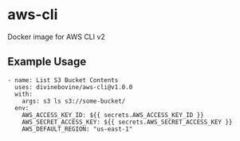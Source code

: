 # aws-cli

Docker image for AWS CLI v2

## Example Usage

```
- name: List S3 Bucket Contents
  uses: divinebovine/aws-cli@v1.0.0
  with:
    args: s3 ls s3://some-bucket/
  env:
    AWS_ACCESS_KEY_ID: ${{ secrets.AWS_ACCESS_KEY_ID }}
    AWS_SECRET_ACCESS_KEY: ${{ secrets.AWS_SECRET_ACCESS_KEY }}
    AWS_DEFAULT_REGION: "us-east-1"
```
